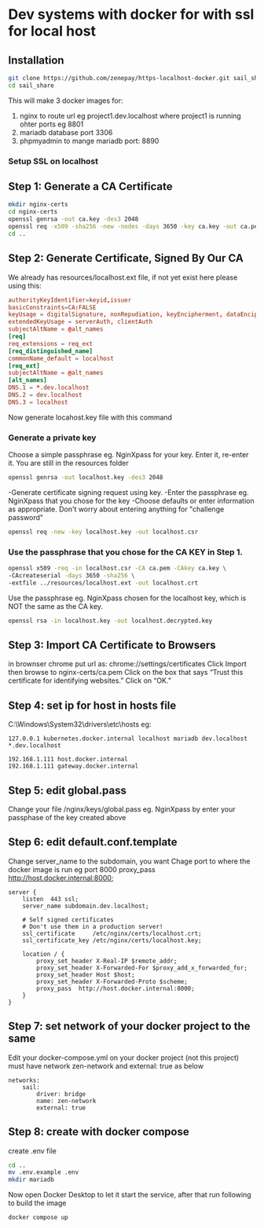 
# Dev systems with docker for with ssl for local host

## Installation
```sh
git clone https://github.com/zenepay/https-localhost-docker.git sail_share
cd sail_share

```


This will make 3 docker images for:
1. nginx to route url eg project1.dev.localhost where project1 is running ohter ports eg 8801
2. mariadb database port 3306
3. phpmyadmin to mange mariadb port: 8890

### Setup SSL on localhost
## Step 1: Generate a CA Certificate
~~~sh
mkdir nginx-certs
cd nginx-certs
openssl genrsa -out ca.key -des3 2048
openssl req -x509 -sha256 -new -nodes -days 3650 -key ca.key -out ca.pem
cd ..
~~~

## Step 2: Generate Certificate, Signed By Our CA
We already has resources/localhost.ext file, if not yet exist here please using this:
~~~conf
authorityKeyIdentifier=keyid,issuer
basicConstraints=CA:FALSE
keyUsage = digitalSignature, nonRepudiation, keyEncipherment, dataEncipherment
extendedKeyUsage = serverAuth, clientAuth
subjectAltName = @alt_names
[req]
req_extensions = req_ext
[req_distinguished_name]
commonName_default = localhost
[req_ext]
subjectAltName = @alt_names
[alt_names]
DNS.1 = *.dev.localhost
DNS.2 = dev.localhost
DNS.3 = localhost
~~~

Now generate locahost.key file with this command
### Generate a private key
Choose a simple passphrase eg. NginXpass for your key. Enter it, re-enter it.
You are still in the resources folder
~~~sh
openssl genrsa -out localhost.key -des3 2048
~~~
 -Generate certificate signing request using key.
 -Enter the passphrase eg. NginXpass that you chose for the key -Choose defaults or enter information as appropriate.
 Don't worry about entering anything for "challenge password"
~~~sh
openssl req -new -key localhost.key -out localhost.csr
~~~
### Use the passphrase that you chose for the CA KEY in Step 1.
~~~sh
openssl x509 -req -in localhost.csr -CA ca.pem -CAkey ca.key \
-CAcreateserial -days 3650 -sha256 \
-extfile ../resources/localhost.ext -out localhost.crt
~~~

 Use the passphrase eg. NginXpass chosen for the localhost key,
 which is NOT the same as the CA key.
~~~sh
openssl rsa -in localhost.key -out localhost.decrypted.key
 ~~~
## Step 3: Import CA Certificate to Browsers
in brownser chrome put url as:
chrome://settings/certificates
Click Import then browse to nginx-certs/ca.pem
Click on the box that says “Trust this certificate for identifying websites.” Click on “OK.”

## Step 4: set ip for host in hosts file
C:\Windows\System32\drivers\etc\hosts
eg:

```
127.0.0.1 kubernetes.docker.internal localhost mariadb dev.localhost *.dev.localhost

192.168.1.111 host.docker.internal
192.168.1.111 gateway.docker.internal
```
## Step 5: edit global.pass
Change your file /nginx/keys/global.pass eg. NginXpass by enter your passphase of the key created above

## Step 6: edit default.conf.template
Change server_name to the subdomain, you want
Chage port to where the docker image is run eg port 8000
proxy_pass	http://host.docker.internal:8000;
```
server {
    listen  443 ssl;
    server_name subdomain.dev.localhost;

    # Self signed certificates
    # Don't use them in a production server!
    ssl_certificate     /etc/nginx/certs/localhost.crt;
    ssl_certificate_key /etc/nginx/certs/localhost.key;

    location / {
        proxy_set_header X-Real-IP $remote_addr;
        proxy_set_header X-Forwarded-For $proxy_add_x_forwarded_for;
        proxy_set_header Host $host;
        proxy_set_header X-Forwarded-Proto $scheme;
        proxy_pass	http://host.docker.internal:8000;
    }
}
```
## Step 7: set network of your docker project to the same
Edit your docker-compose.yml on your docker project (not this project)
must have network zen-network and external: true as below
```
networks:
    sail:
        driver: bridge
        name: zen-network
        external: true
```
## Step 8: create with docker compose
create .env file
```sh
cd ..
mv .env.example .env
mkdir mariadb
```
Now open Docker Desktop to let it start the service,
after that run following to build the image
~~~sh
docker compose up
~~~